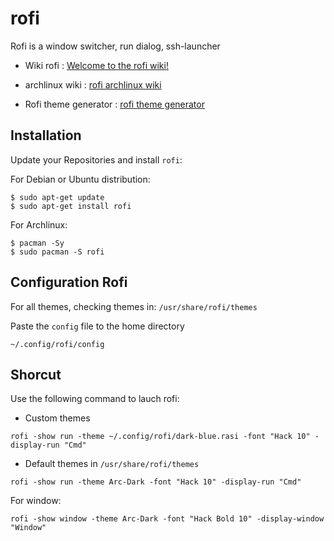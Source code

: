 # rofi
Rofi is a window switcher, run dialog, ssh-launcher

* Wiki rofi : [Welcome to the rofi wiki!](https://github.com/davatorium/rofi/wiki)

* archlinux wiki : [rofi archlinux wiki](https://wiki.archlinux.org/title/Rofi)

* Rofi theme generator : [rofi theme generator](https://comfoxx.github.io/rofi-old-generator/p11-Generator.html)

## Installation
Update your Repositories and install `rofi`:

For Debian or Ubuntu distribution:
```shell
$ sudo apt-get update
$ sudo apt-get install rofi
```

For Archlinux:
```shell
$ pacman -Sy
$ sudo pacman -S rofi
```

## Configuration Rofi
For all themes, checking themes in: `/usr/share/rofi/themes`

Paste the `config` file to the home directory
```shell
~/.config/rofi/config
```

## Shorcut
Use the following command to lauch rofi:

* Custom themes
```shell
rofi -show run -theme ~/.config/rofi/dark-blue.rasi -font "Hack 10" -display-run "Cmd"
```


* Default themes in `/usr/share/rofi/themes`
```shell
rofi -show run -theme Arc-Dark -font "Hack 10" -display-run "Cmd"
```
For window:
```shell
rofi -show window -theme Arc-Dark -font "Hack Bold 10" -display-window "Window"
```
